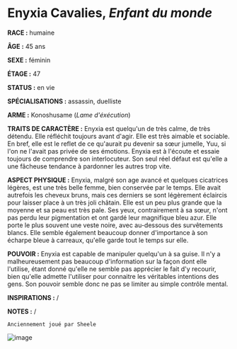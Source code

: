 # Enyxia Cavalies, *Enfant du monde*

**RACE :** humaine

**ÂGE :** 45 ans

**SEXE :** féminin

**ÉTAGE :** 47

**STATUS :** en vie

**SPÉCIALISATIONS :** assassin, duelliste

**ARME :** Konoshusame (*Lame d'éxécution*)

**TRAITS DE CARACTÈRE :** Enyxia est quelqu'un de très calme, de très détendu. Elle réfléchit toujours avant d'agir. Elle est très aimable et sociable. En bref, elle est le reflet de ce qu'aurait pu devenir sa sœur jumelle, Yuu, si l'on ne l'avait pas privée de ses émotions. Enyxia est à l'écoute et essaie toujours de comprendre son interlocuteur. Son seul réel défaut est qu'elle a une fâcheuse tendance à pardonner les autres trop vite.

**ASPECT PHYSIQUE :** Enyxia, malgré son age avancé et quelques cicatrices légères, est une très belle femme, bien conservée par le temps. Elle avait autrefois les cheveux bruns, mais ces derniers se sont légèrement éclaircis pour laisser place à un très joli châtain. Elle est un peu plus grande que la moyenne et sa peau est très pale. Ses yeux, contrairement à sa sœur, n'ont pas perdu leur pigmentation et ont gardé leur magnifique bleu azur. Elle porte le plus souvent une veste noire, avec au-dessous des survêtements blancs. Elle semble également beaucoup donner d'importance à son écharpe bleue à carreaux, qu'elle garde tout le temps sur elle.

**POUVOIR :** Enyxia est capable de manipuler quelqu'un à sa guise. Il n'y a malheureusement pas beaucoup d'information sur la façon dont elle l'utilise, étant donné qu'elle ne semble pas apprécier le fait d'y recourir, bien qu'elle admette l'utiliser pour connaitre les véritables intentions des gens. Son pouvoir semble donc ne pas se limiter au simple contrôle mental.

**INSPIRATIONS :** /

**NOTES :** /

`Anciennement joué par Sheele`

![image](https://enyxia.alkanife.fr/images/characters/enyxia.png)